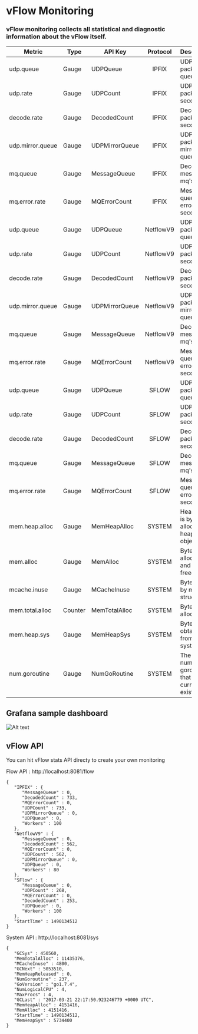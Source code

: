 # vFlow Monitoring

### vFlow monitoring collects all statistical and diagnostic information about the vFlow itself.

|Metric          | Type   |API Key        | Protocol  | Description                                  |
|----------------| -------|-------------  |:---------:| ---------------------------------------------|
|udp.queue       | Gauge  |UDPQueue       | IPFIX     | UDP packets in queue                         |
|udp.rate        | Gauge  |UDPCount       | IPFIX     | UDP packets per second                       |
|decode.rate     | Gauge  |DecodedCount   | IPFIX     | Decoded packets per second                   |
|udp.mirror.queue| Gauge  |UDPMirrorQueue | IPFIX     | UDP packets in mirror's queue                |
|mq.queue        | Gauge  |MessageQueue   | IPFIX     | Decoded message in mq's queue                |
|mq.error.rate   | Gauge  |MQErrorCount   | IPFIX     | Message queue errors per second              |
|udp.queue       | Gauge  |UDPQueue       | NetflowV9 | UDP packets in queue                         |
|udp.rate        | Gauge  |UDPCount       | NetflowV9 | UDP packets per second                       |
|decode.rate     | Gauge  |DecodedCount   | NetflowV9 | Decoded packets per second                   |
|udp.mirror.queue| Gauge  |UDPMirrorQueue | NetflowV9 | UDP packets in mirror's queue                |
|mq.queue        | Gauge  |MessageQueue   | NetflowV9 | Decoded message in mq's queue                |
|mq.error.rate   | Gauge  |MQErrorCount   | NetflowV9 | Message queue errors per second              |
|udp.queue       | Gauge  |UDPQueue       | SFLOW     | UDP packets in queue                         |
|udp.rate        | Gauge  |UDPCount       | SFLOW     | UDP packets per second                       |
|decode.rate     | Gauge  |DecodedCount   | SFLOW     | Decoded packets per second                   |
|mq.queue        | Gauge  |MessageQueue   | SFLOW     | Decoded message in mq's queue                |
|mq.error.rate   | Gauge  |MQErrorCount   | SFLOW     | Message queue errors per second              |
|mem.heap.alloc  | Gauge  |MemHeapAlloc   | SYSTEM    | HeapAlloc is bytes of allocated heap objects |
|mem.alloc       | Gauge  |MemAlloc       | SYSTEM    | Bytes allocated and not yet freed            |
|mcache.inuse    | Gauge  |MCacheInuse    | SYSTEM    | Bytes used by mcache structures              |
|mem.total.alloc | Counter|MemTotalAlloc  | SYSTEM    | Bytes allocated                              |
|mem.heap.sys    | Gauge  |MemHeapSys     | SYSTEM    | Bytes obtained from system                   |
|num.goroutine   | Gauge  |NumGoRoutine   | SYSTEM    | The number of goroutines that currently exist|

## Grafana sample dashboard

![Alt text](/docs/imgs/grafana.gif?raw=true "vFlow")

## vFlow API

You can hit vFlow stats API directy to create your own monitoring

Flow API : http://localhost:8081/flow 

```
{
   "IPFIX" : {
      "MessageQueue" : 0,
      "DecodedCount" : 733,
      "MQErrorCount" : 0,
      "UDPCount" : 733,
      "UDPMirrorQueue" : 0,
      "UDPQueue" : 0,
      "Workers" : 100
   },
   "NetflowV9" : {
      "MessageQueue" : 0,
      "DecodedCount" : 562,
      "MQErrorCount" : 0,
      "UDPCount" : 562,
      "UDPMirrorQueue" : 0,
      "UDPQueue" : 0,
      "Workers" : 80
   },   
   "SFlow" : {
      "MessageQueue" : 0,
      "UDPCount" : 268,
      "MQErrorCount" : 0,
      "DecodedCount" : 253,
      "UDPQueue" : 0,
      "Workers" : 100
   },
   "StartTime" : 1490134512
}
```

System API : http://localhost:8081/sys

```
{
   "GCSys" : 450560,
   "MemTotalAlloc" : 11435376,
   "MCacheInuse" : 4800,
   "GCNext" : 5053510,
   "MemHeapReleased" : 0,
   "NumGoroutine" : 237,
   "GoVersion" : "go1.7.4",
   "NumLogicalCPU" : 4,
   "MaxProcs" : 4, 
   "GCLast" : "2017-03-21 22:17:50.923246779 +0000 UTC",
   "MemHeapAlloc" : 4151416,
   "MemAlloc" : 4151416,
   "StartTime" : 1490134512,
   "MemHeapSys" : 5734400
}
```
